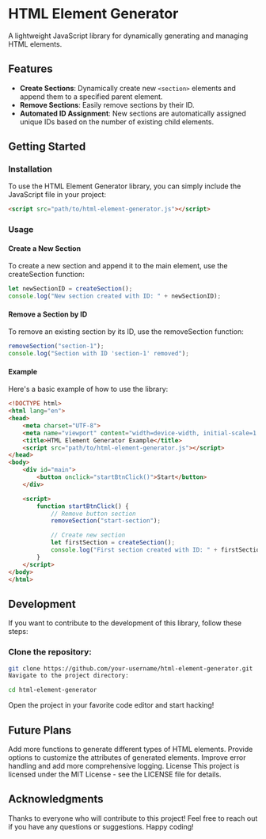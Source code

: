 # HTML Element Generator

A lightweight JavaScript library for dynamically generating and managing HTML elements.

## Features

- **Create Sections**: Dynamically create new `<section>` elements and append them to a specified parent element.
- **Remove Sections**: Easily remove sections by their ID.
- **Automated ID Assignment**: New sections are automatically assigned unique IDs based on the number of existing child elements.

## Getting Started

### Installation

To use the HTML Element Generator library, you can simply include the JavaScript file in your project:

```html
<script src="path/to/html-element-generator.js"></script>
```
### Usage
#### Create a New Section
To create a new section and append it to the main element, use the createSection function:

```javascript
let newSectionID = createSection();
console.log("New section created with ID: " + newSectionID);

```

#### Remove a Section by ID
To remove an existing section by its ID, use the removeSection function:

```javascript
removeSection("section-1");
console.log("Section with ID 'section-1' removed");
```

#### Example
Here's a basic example of how to use the library:


```html
<!DOCTYPE html>
<html lang="en">
<head>
    <meta charset="UTF-8">
    <meta name="viewport" content="width=device-width, initial-scale=1.0">
    <title>HTML Element Generator Example</title>
    <script src="path/to/html-element-generator.js"></script>
</head>
<body>
    <div id="main">
        <button onclick="startBtnClick()">Start</button>
    </div>

    <script>
        function startBtnClick() {
            // Remove button section
            removeSection("start-section");

            // Create new section
            let firstSection = createSection();
            console.log("First section created with ID: " + firstSection);
        }
    </script>
</body>
</html>
```
## Development
If you want to contribute to the development of this library, follow these steps:

### Clone the repository:

```sh
git clone https://github.com/your-username/html-element-generator.git
Navigate to the project directory:
```

```sh
cd html-element-generator
```
Open the project in your favorite code editor and start hacking!

## Future Plans
Add more functions to generate different types of HTML elements.
Provide options to customize the attributes of generated elements.
Improve error handling and add more comprehensive logging.
License
This project is licensed under the MIT License - see the LICENSE file for details.

## Acknowledgments
Thanks to everyone who will contribute to this project!
Feel free to reach out if you have any questions or suggestions. Happy coding!